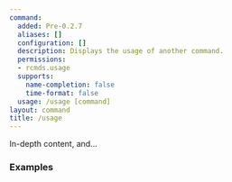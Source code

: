 ```yaml
---
command:
  added: Pre-0.2.7
  aliases: []
  configuration: []
  description: Displays the usage of another command.
  permissions:
  - rcmds.usage
  supports:
    name-completion: false
    time-format: false
  usage: /usage [command]
layout: command
title: /usage
---
```


In-depth content, and...

### Examples

